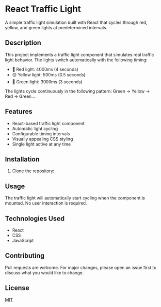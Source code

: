 # React Traffic Light

A simple traffic light simulation built with React that cycles through red, yellow, and green lights at predetermined intervals.

## Description

This project implements a traffic light component that simulates real traffic light behavior. The lights switch automatically with the following timing:

- 🔴 Red light: 4000ms (4 seconds)
- 🟡 Yellow light: 500ms (0.5 seconds)
- 💚 Green light: 3000ms (3 seconds)

The lights cycle continuously in the following pattern:
Green → Yellow → Red → Green...

## Features

- React-based traffic light component
- Automatic light cycling
- Configurable timing intervals
- Visually appealing CSS styling
- Single light active at any time

## Installation

1. Clone the repository:

## Usage

The traffic light will automatically start cycling when the component is mounted. No user interaction is required.

## Technologies Used

- React
- CSS
- JavaScript

## Contributing

Pull requests are welcome. For major changes, please open an issue first to discuss what you would like to change.

## License

[MIT](https://choosealicense.com/licenses/mit/)